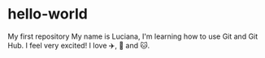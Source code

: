 # hello-world
My first repository
My name is Luciana, I'm learning how to use Git and Git Hub. I feel very excited!
I love ✈️, 🍕 and 🐱.
